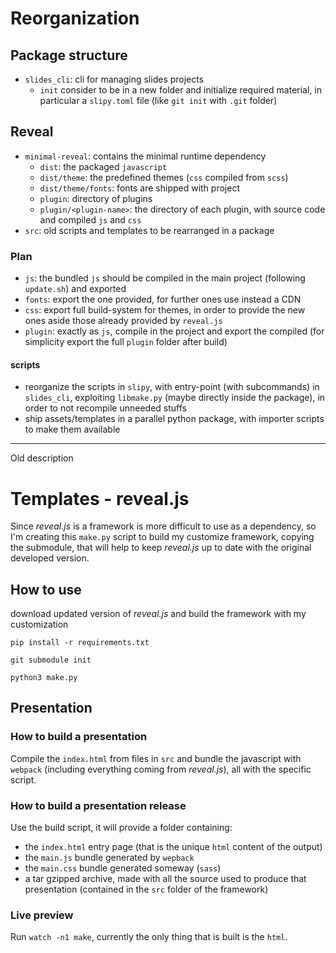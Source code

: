 # Reorganization

## Package structure

- `slides_cli`: cli for managing slides projects
  - `init` consider to be in a new folder and initialize required material, in
    particular a `slipy.toml` file (like `git init` with `.git` folder)

## Reveal

- `minimal-reveal`: contains the minimal runtime dependency
  - `dist`: the packaged `javascript`
  - `dist/theme`: the predefined themes (`css` compiled from `scss`)
  - `dist/theme/fonts`: fonts are shipped with project
  - `plugin`: directory of plugins
  - `plugin/<plugin-name>`: the directory of each plugin, with source code and
    compiled `js` and `css`
- `src`: old scripts and templates to be rearranged in a package

### Plan

- `js`: the bundled `js` should be compiled in the main project (following
  `update.sh`) and exported
- `fonts`: export the one provided, for further ones use instead a CDN
- `css`: export full build-system for themes, in order to provide the new ones
  aside those already provided by `reveal.js`
- `plugin`: exactly as `js`, compile in the project and export the compiled (for
  simplicity export the full `plugin` folder after build)

#### scripts

- reorganize the scripts in `slipy`, with entry-point (with subcommands) in
  `slides_cli`, exploiting `libmake.py` (maybe directly inside the package), in
  order to not recompile unneeded stuffs
- ship assets/templates in a parallel python package, with importer scripts to
  make them available

---

Old description

# Templates - reveal.js

Since _reveal.js_ is a framework is more difficult to use as a dependency, so
I'm creating this `make.py` script to build my customize framework, copying the
submodule, that will help to keep _reveal.js_ up to date with the original
developed version.

## How to use

download updated version of _reveal.js_ and build the framework with my
customization

```shell
pip install -r requirements.txt

git submodule init

python3 make.py
```

## Presentation

### How to build a presentation

Compile the `index.html` from files in `src` and bundle the javascript with
`webpack` (including everything coming from _reveal.js_), all with the specific
script.

### How to build a presentation release

Use the build script, it will provide a folder containing:

- the `index.html` entry page (that is the unique `html` content of the output)
- the `main.js` bundle generated by `wepback`
- the `main.css` bundle generated someway (`sass`)
- a tar gzipped archive, made with all the source used to produce that
  presentation (contained in the `src` folder of the framework)

### Live preview

Run `watch -n1 make`, currently the only thing that is built is the `html`.
